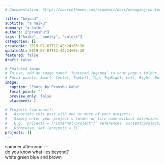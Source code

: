 ```yaml
---
# Documentation: https://sourcethemes.com/academic/docs/managing-content/

title: "beyond"
subtitle: "a haiku"
summary: "a haiku"
authors: ["pranshu"]
tags: ["haiku", "poetry", "colors"]
categories: []
createdAt: 2019-07-07T12:42:24+05:30
updatedAt: 2019-07-07T12:42:24+05:30
featured: false
draft: false

# Featured image
# To use, add an image named `featured.jpg/png` to your page's folder.
# Focal points: Smart, Center, TopLeft, Top, TopRight, Left, Right, BottomLeft, Bottom, BottomRight.
image:
  caption: "Photo by Pranshu Gaba"
  focal_point: ""
  preview_only: false
  placement: 2

# Projects (optional).
#   Associate this post with one or more of your projects.
#   Simply enter your project's folder or file name without extension.
#   E.g. `projects = ["internal-project"]` references `content/project/deep-learning/index.md`.
#   Otherwise, set `projects = []`.
projects: []
---
```


summer afternoon —  
do you know what lies beyond?   
white green blue and brown   
